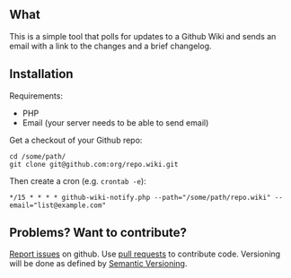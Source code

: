 What
----

This is a simple tool that polls for updates to a Github Wiki and sends an email with a link to the changes and a brief changelog.

Installation
------------

Requirements:

- PHP
- Email (your server needs to be able to send email)

Get a checkout of your Github repo:

	cd /some/path/
	git clone git@github.com:org/repo.wiki.git
	
Then create a cron (e.g. `crontab -e`):

	*/15 * * * * github-wiki-notify.php --path="/some/path/repo.wiki" --email="list@example.com"

Problems? Want to contribute?
-----------------------------

[Report issues](https://github.com/awbush/github-wiki-notify/issues) on github.  Use [pull requests](http://help.github.com/send-pull-requests/) to contribute code.  Versioning will be done as defined by [Semantic Versioning](http://semver.org/).
